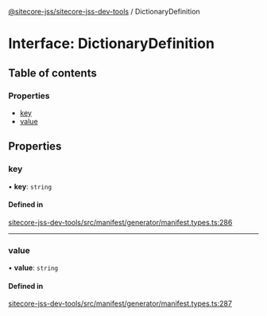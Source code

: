 [@sitecore-jss/sitecore-jss-dev-tools](../README.md) / DictionaryDefinition

# Interface: DictionaryDefinition

## Table of contents

### Properties

- [key](DictionaryDefinition.md#key)
- [value](DictionaryDefinition.md#value)

## Properties

### key

• **key**: `string`

#### Defined in

[sitecore-jss-dev-tools/src/manifest/generator/manifest.types.ts:286](https://github.com/Sitecore/jss/blob/390e68c29/packages/sitecore-jss-dev-tools/src/manifest/generator/manifest.types.ts#L286)

___

### value

• **value**: `string`

#### Defined in

[sitecore-jss-dev-tools/src/manifest/generator/manifest.types.ts:287](https://github.com/Sitecore/jss/blob/390e68c29/packages/sitecore-jss-dev-tools/src/manifest/generator/manifest.types.ts#L287)
